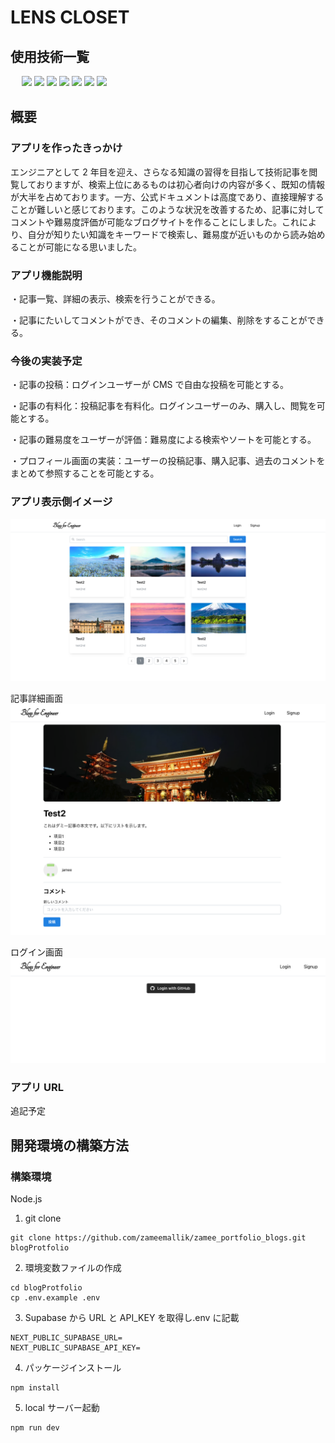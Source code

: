 # LENS CLOSET

## 使用技術一覧

<p style="display: inline">
　<!-- フロントエンドの言語一覧 -->
    <img src="https://img.shields.io/badge/-HTML-FF5733.svg?logo=html5&logoColor=FFFFFF&style=for-the-badge">
    <img src="https://img.shields.io/badge/-CSS-2965f1.svg?logo=css3&logoColor=white&style=for-the-badge">
    <img src="https://img.shields.io/badge/-TypeScript-007ACC.svg?logo=typescript&logoColor=white&style=for-the-badge">
    <!-- フレームワーク -->
    <img src="https://img.shields.io/badge/-React-61DAFB.svg?logo=react&logoColor=black&style=for-the-badge">  
  <img src="https://img.shields.io/badge/-Next.js-000000.svg?logo=nextdotjs&style=for-the-badge">
  <!-- DB -->
  <img src="https://img.shields.io/badge/-Supabase-3ECF8E.svg?logo=supabase&logoColor=white&style=for-the-badge">
  <!-- インフラ -->
  <img src="https://img.shields.io/badge/-Vercel-000000.svg?logo=vercel&style=for-the-badge">
</p>

## 概要

### アプリを作ったきっかけ

エンジニアとして 2 年目を迎え、さらなる知識の習得を目指して技術記事を閲覧しておりますが、検索上位にあるものは初心者向けの内容が多く、既知の情報が大半を占めております。一方、公式ドキュメントは高度であり、直接理解することが難しいと感じております。このような状況を改善するため、記事に対してコメントや難易度評価が可能なブログサイトを作ることにしました。これにより、自分が知りたい知識をキーワードで検索し、難易度が近いものから読み始めることが可能になる思いました。

### アプリ機能説明

・記事一覧、詳細の表示、検索を行うことができる。

・記事にたいしてコメントができ、そのコメントの編集、削除をすることができる。

### 今後の実装予定

・記事の投稿：ログインユーザーが CMS で自由な投稿を可能とする。

・記事の有料化：投稿記事を有料化。ログインユーザーのみ、購入し、閲覧を可能とする。

・記事の難易度をユーザーが評価：難易度による検索やソートを可能とする。

・プロフィール画面の実装：ユーザーの投稿記事、購入記事、過去のコメントをまとめて参照することを可能とする。

### アプリ表示側イメージ

![スクリーンショット 2025-01-08 1 48 23](/public/top_page.png)

記事詳細画面
![スクリーンショット 2025-01-10 1 53 01](/public/blog_page.png)

ログイン画面
![スクリーンショット 2025-01-10 1 54 46](/public/login.png)

### アプリ URL

追記予定

## 開発環境の構築方法

### 構築環境

Node.js

1. git clone

```
git clone https://github.com/zameemallik/zamee_portfolio_blogs.git blogProtfolio
```

2. 環境変数ファイルの作成

```
cd blogProtfolio
cp .env.example .env
```

3. Supabase から URL と API_KEY を取得し.env に記載

```
NEXT_PUBLIC_SUPABASE_URL=
NEXT_PUBLIC_SUPABASE_API_KEY=
```

4. パッケージインストール

```
npm install
```

5. local サーバー起動

```
npm run dev
```
